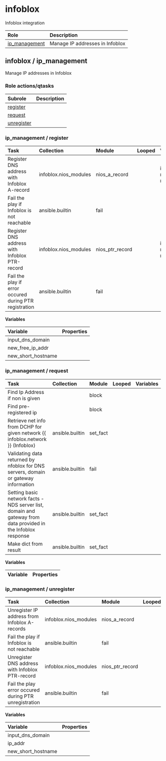 # infoblox
Infoblox integration

| Role | Description |
| :--- | :---------- |
| [ip_management](#infoblox--ip_management) | Manage IP addresses in Infoblox |



## infoblox / ip_management

Manage IP addresses in Infoblox  
  






### Role actions/qtasks

| Subrole | Description |
| :------ | :---------- |
| [register](#ip_management--register) |  |
| [request](#ip_management--request) |  |
| [unregister](#ip_management--unregister) |  |



### ip_management / register

| Task | Collection | Module | Looped | Variables |
| :--- | :--------- | :----- | :----- | :-------- |
| Register DNS address with Infoblox A-record | infoblox.nios_modules | nios_a_record |  | input_dns_domain, new_free_ip_addr, new_short_hostname |
| Fail the play if Infoblox is not reachable | ansible.builtin | fail |  |  |
| Register DNS address with Infoblox PTR-record | infoblox.nios_modules | nios_ptr_record |  | input_dns_domain, new_free_ip_addr, new_short_hostname |
| Fail the play if error occured during PTR registration | ansible.builtin | fail |  |  |


**Variables**

| Variable | Properties |
| :------- | :--------- |
| input_dns_domain |  |
| new_free_ip_addr |  |
| new_short_hostname |  |



### ip_management / request

| Task | Collection | Module | Looped | Variables |
| :--- | :--------- | :----- | :----- | :-------- |
| Find Ip Address if non is given |  | block |  |  |
| Find pre-registered ip |  | block |  |  |
| Retrieve net info from DCHP for given network {{ infoblox.network }} (Infoblox) | ansible.builtin | set_fact |  |  |
| Validating data returned by nfoblox for DNS servers, domain or gateway information | ansible.builtin | fail |  |  |
| Setting basic network facts - NDS server list, domain and gateway from data provided in the Infoblox response | ansible.builtin | set_fact |  |  |
| Make dict from result | ansible.builtin | set_fact |  |  |


**Variables**

| Variable | Properties |
| :------- | :--------- |



### ip_management / unregister

| Task | Collection | Module | Looped | Variables |
| :--- | :--------- | :----- | :----- | :-------- |
| Unregister IP address from Infoblox A-records | infoblox.nios_modules | nios_a_record |  | input_dns_domain, ip_addr, new_short_hostname |
| Fail the play if Infoblox is not reachable | ansible.builtin | fail |  |  |
| Unregister DNS address with Infoblox PTR-record | infoblox.nios_modules | nios_ptr_record |  | input_dns_domain, ip_addr, new_short_hostname |
| Fail the play error occured during PTR unregistration | ansible.builtin | fail |  |  |


**Variables**

| Variable | Properties |
| :------- | :--------- |
| input_dns_domain |  |
| ip_addr |  |
| new_short_hostname |  |








